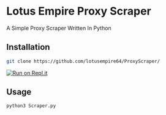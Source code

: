 # Lotus Empire Proxy Scraper
A Simple Proxy Scraper Written In Python 
## Installation 
```bash 
git clone https://github.com/lotusempire64/ProxyScraper/ 
```  
[![Run on Repl.it](https://replit.com/badge/github/lotusempire64/ProxyScraper)](https://replit.com/new/github/lotusempire64/ProxyScraper)

## Usage 
```bash 
python3 Scraper.py 
```
